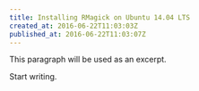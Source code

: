 ```yaml
---
title: Installing RMagick on Ubuntu 14.04 LTS
created_at: 2016-06-22T11:03:03Z
published_at: 2016-06-22T11:03:07Z
---
```


This paragraph will be used as an excerpt.

Start writing.
